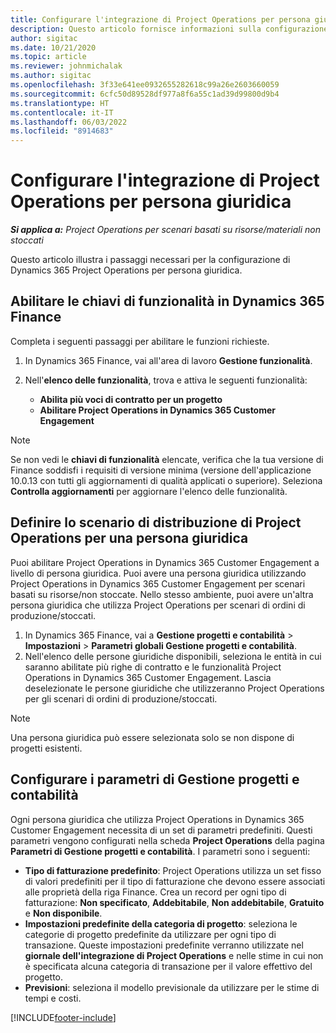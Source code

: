```yaml
---
title: Configurare l'integrazione di Project Operations per persona giuridica
description: Questo articolo fornisce informazioni sulla configurazione dell'integrazione per persona giuridica in Project Operations.
author: sigitac
ms.date: 10/21/2020
ms.topic: article
ms.reviewer: johnmichalak
ms.author: sigitac
ms.openlocfilehash: 3f33e641ee0932655282618c99a26e2603660059
ms.sourcegitcommit: 6cfc50d89528df977a8f6a55c1ad39d99800d9b4
ms.translationtype: HT
ms.contentlocale: it-IT
ms.lasthandoff: 06/03/2022
ms.locfileid: "8914683"
---
```

# <a name="configure-project-operations-integration-per-legal-entity"></a>Configurare l'integrazione di Project Operations per persona giuridica 

_**Si applica a:** Project Operations per scenari basati su risorse/materiali non stoccati_

Questo articolo illustra i passaggi necessari per la configurazione di Dynamics 365 Project Operations per persona giuridica.

## <a name="enable-feature-keys-in-dynamics-365-finance"></a>Abilitare le chiavi di funzionalità in Dynamics 365 Finance

Completa i seguenti passaggi per abilitare le funzioni richieste.

1. In Dynamics 365 Finance, vai all'area di lavoro **Gestione funzionalità**.
2. Nell'**elenco delle funzionalità**, trova e attiva le seguenti funzionalità:
  
    - **Abilita più voci di contratto per un progetto**
    - **Abilitare Project Operations in Dynamics 365 Customer Engagement**

> [!NOTE]
> Se non vedi le **chiavi di funzionalità** elencate, verifica che la tua versione di Finance soddisfi i requisiti di versione minima (versione dell'applicazione 10.0.13 con tutti gli aggiornamenti di qualità applicati o superiore). Seleziona **Controlla aggiornamenti** per aggiornare l'elenco delle funzionalità.

## <a name="define-the-project-operations-deployment-scenario-for-a-legal-entity"></a>Definire lo scenario di distribuzione di Project Operations per una persona giuridica

Puoi abilitare Project Operations in Dynamics 365 Customer Engagement a livello di persona giuridica. Puoi avere una persona giuridica utilizzando Project Operations in Dynamics 365 Customer Engagement per scenari basati su risorse/non stoccate. Nello stesso ambiente, puoi avere un'altra persona giuridica che utilizza Project Operations per scenari di ordini di produzione/stoccati.

1. In Dynamics 365 Finance, vai a **Gestione progetti e contabilità** > **Impostazioni** > **Parametri globali Gestione progetti e contabilità**.
2. Nell'elenco delle persone giuridiche disponibili, seleziona le entità in cui saranno abilitate più righe di contratto e le funzionalità Project Operations in Dynamics 365 Customer Engagement. Lascia deselezionate le persone giuridiche che utilizzeranno Project Operations per gli scenari di ordini di produzione/stoccati.

> [!NOTE]
> Una persona giuridica può essere selezionata solo se non dispone di progetti esistenti.

## <a name="configure-project-management-and-accounting-parameters"></a>Configurare i parametri di Gestione progetti e contabilità

Ogni persona giuridica che utilizza Project Operations in Dynamics 365 Customer Engagement necessita di un set di parametri predefiniti. Questi parametri vengono configurati nella scheda **Project Operations** della pagina **Parametri di Gestione progetti e contabilità**. I parametri sono i seguenti:

  - **Tipo di fatturazione predefinito**: Project Operations utilizza un set fisso di valori predefiniti per il tipo di fatturazione che devono essere associati alle proprietà della riga Finance. Crea un record per ogni tipo di fatturazione: **Non specificato**, **Addebitabile**, **Non addebitabile**, **Gratuito** e **Non disponibile**.
  - **Impostazioni predefinite della categoria di progetto**: seleziona le categorie di progetto predefinite da utilizzare per ogni tipo di transazione. Queste impostazioni predefinite verranno utilizzate nel **giornale dell'integrazione di Project Operations** e nelle stime in cui non è specificata alcuna categoria di transazione per il valore effettivo del progetto.
  - **Previsioni**: seleziona il modello previsionale da utilizzare per le stime di tempi e costi.


[!INCLUDE[footer-include](../includes/footer-banner.md)]
